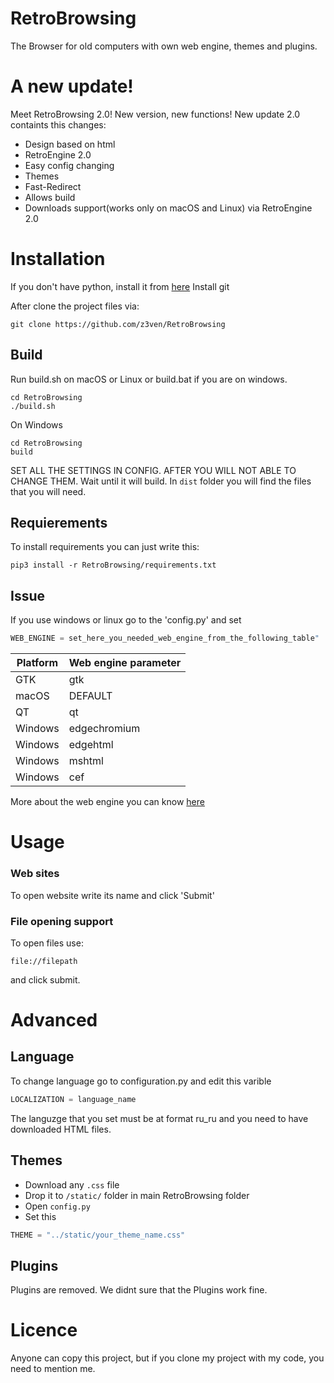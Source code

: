 # RetroBrowsing
The Browser for old computers with own web engine, themes and plugins.
# A new update!
Meet RetroBrowsing 2.0!
New version, new functions!
New update 2.0 containts this changes:
* Design based on html
* RetroEngine 2.0
* Easy config changing
* Themes
* Fast-Redirect
* Allows build
* Downloads support(works only on macOS and Linux) via RetroEngine 2.0

# Installation
If you don't have python, install it from [here](https://python.org)
Install git

After clone the project files via:
```
git clone https://github.com/z3ven/RetroBrowsing
```

## Build 
Run build.sh on macOS or Linux or build.bat if you are on windows.
```
cd RetroBrowsing
./build.sh
```
On Windows
```
cd RetroBrowsing
build
```


SET ALL THE SETTINGS IN CONFIG. AFTER YOU WILL NOT ABLE TO CHANGE THEM. Wait until it will build. In ```dist``` folder you will find the files that you will need.
## Requierements
To install requirements you can just write this:
```
pip3 install -r RetroBrowsing/requirements.txt
```

## Issue
If you use windows or linux go to the 'config.py' and set 
```python
WEB_ENGINE = set_here_you_needed_web_engine_from_the_following_table"
```
| Platform | Web engine parameter|
| --- | --- |
| GTK | gtk |
| macOS | DEFAULT |
| QT | qt |
| Windows | edgechromium |
| Windows  | edgehtml |
| Windows | mshtml |
| Windows | cef |

More about the web engine you can know [here](https://pywebview.flowrl.com/guide/renderer.html)
# Usage
### Web sites
To open website write its name and click 'Submit'
### File opening support
To open files use:
```
file://filepath
```
and click submit.

# Advanced
## Language
To change language go to configuration.py and edit this varible
```python
LOCALIZATION = language_name
```
The languzge that you set must be at format ru_ru and you need to have downloaded HTML files.
## Themes
* Download any ```.css``` file
* Drop it to ```/static/``` folder in main RetroBrowsing folder
* Open ```config.py```
* Set this
```python
THEME = "../static/your_theme_name.css"
```
## Plugins
Plugins are removed. We didnt sure that the Plugins work fine.

# Licence
Anyone can copy this project, but if you clone my project with my code, you need to mention me. 
